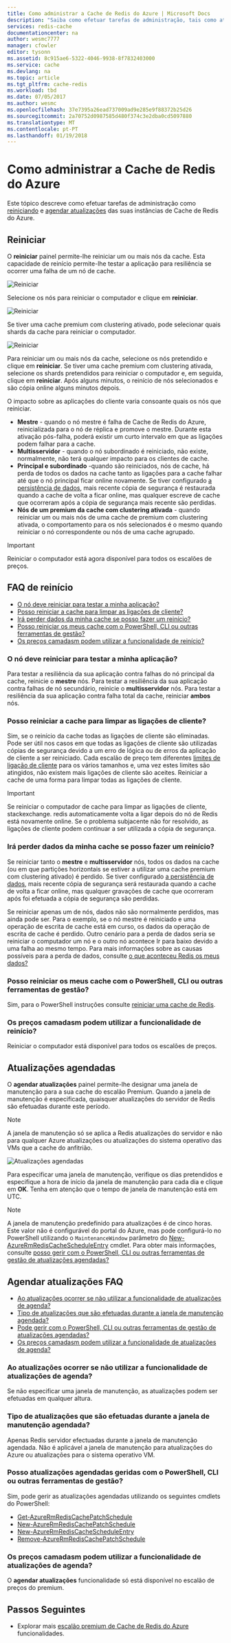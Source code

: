 ```yaml
---
title: Como administrar a Cache de Redis do Azure | Microsoft Docs
description: "Saiba como efetuar tarefas de administração, tais como atualizações de reinício e a agenda para a Cache de Redis do Azure"
services: redis-cache
documentationcenter: na
author: wesmc7777
manager: cfowler
editor: tysonn
ms.assetid: 8c915ae6-5322-4046-9938-8f7832403000
ms.service: cache
ms.devlang: na
ms.topic: article
ms.tgt_pltfrm: cache-redis
ms.workload: tbd
ms.date: 07/05/2017
ms.author: wesmc
ms.openlocfilehash: 37e7395a26ead737009ad9e285e9f88372b25d26
ms.sourcegitcommit: 2a70752d0987585d480f374c3e2dba0cd5097880
ms.translationtype: MT
ms.contentlocale: pt-PT
ms.lasthandoff: 01/19/2018
---
```

# <a name="how-to-administer-azure-redis-cache"></a>Como administrar a Cache de Redis do Azure
Este tópico descreve como efetuar tarefas de administração como [reiniciando](#reboot) e [agendar atualizações](#schedule-updates) das suas instâncias de Cache de Redis do Azure.

## <a name="reboot"></a>Reiniciar
O **reiniciar** painel permite-lhe reiniciar um ou mais nós da cache. Esta capacidade de reinício permite-lhe testar a aplicação para resiliência se ocorrer uma falha de um nó de cache.

![Reiniciar](./media/cache-administration/redis-cache-administration-reboot.png)

Selecione os nós para reiniciar o computador e clique em **reiniciar**.

![Reiniciar](./media/cache-administration/redis-cache-reboot.png)

Se tiver uma cache premium com clustering ativado, pode selecionar quais shards da cache para reiniciar o computador.

![Reiniciar](./media/cache-administration/redis-cache-reboot-cluster.png)

Para reiniciar um ou mais nós da cache, selecione os nós pretendido e clique em **reiniciar**. Se tiver uma cache premium com clustering ativada, selecione os shards pretendidos para reiniciar o computador e, em seguida, clique em **reiniciar**. Após alguns minutos, o reinício de nós selecionados e são cópia online alguns minutos depois.

O impacto sobre as aplicações do cliente varia consoante quais os nós que reiniciar.

* **Mestre** - quando o nó mestre é falha de Cache de Redis do Azure, reinicializada para o nó de réplica e promove o mestre. Durante esta ativação pós-falha, poderá existir um curto intervalo em que as ligações podem falhar para a cache.
* **Multisservidor** - quando o nó subordinado é reiniciado, não existe, normalmente, não terá qualquer impacto para os clientes de cache.
* **Principal e subordinado** -quando são reiniciados, nós de cache, há perda de todos os dados na cache tanto as ligações para a cache falhar até que o nó principal ficar online novamente. Se tiver configurado [a persistência de dados](cache-how-to-premium-persistence.md), mais recente cópia de segurança é restaurada quando a cache de volta a ficar online, mas qualquer escreve de cache que ocorreram após a cópia de segurança mais recente são perdidas.
* **Nós de um premium da cache com clustering ativada** - quando reiniciar um ou mais nós de uma cache de premium com clustering ativada, o comportamento para os nós selecionados é o mesmo quando reiniciar o nó correspondente ou nós de uma cache agrupado.

> [!IMPORTANT]
> Reiniciar o computador está agora disponível para todos os escalões de preços.
> 
> 

## <a name="reboot-faq"></a>FAQ de reinício
* [O nó deve reiniciar para testar a minha aplicação?](#which-node-should-i-reboot-to-test-my-application)
* [Posso reiniciar a cache para limpar as ligações de cliente?](#can-i-reboot-the-cache-to-clear-client-connections)
* [Irá perder dados da minha cache se posso fazer um reinício?](#will-i-lose-data-from-my-cache-if-i-do-a-reboot)
* [Posso reiniciar os meus cache com o PowerShell, CLI ou outras ferramentas de gestão?](#can-i-reboot-my-cache-using-powershell-cli-or-other-management-tools)
* [Os preços camadasm podem utilizar a funcionalidade de reinício?](#what-pricing-tiers-can-use-the-reboot-functionality)

### <a name="which-node-should-i-reboot-to-test-my-application"></a>O nó deve reiniciar para testar a minha aplicação?
Para testar a resiliência da sua aplicação contra falhas do nó principal da cache, reinicie o **mestre** nós. Para testar a resiliência da sua aplicação contra falhas de nó secundário, reinicie o **multisservidor** nós. Para testar a resiliência da sua aplicação contra falha total da cache, reiniciar **ambos** nós.

### <a name="can-i-reboot-the-cache-to-clear-client-connections"></a>Posso reiniciar a cache para limpar as ligações de cliente?
Sim, se o reinício da cache todas as ligações de cliente são eliminadas. Pode ser útil nos casos em que todas as ligações de cliente são utilizadas cópias de segurança devido a um erro de lógica ou de erros da aplicação de cliente a ser reiniciado. Cada escalão de preço tem diferentes [limites de ligação de cliente](cache-configure.md#default-redis-server-configuration) para os vários tamanhos e, uma vez estes limites são atingidos, não existem mais ligações de cliente são aceites. Reiniciar a cache de uma forma para limpar todas as ligações de cliente.

> [!IMPORTANT]
> Se reiniciar o computador de cache para limpar as ligações de cliente, stackexchange. redis automaticamente volta a ligar depois do nó de Redis está novamente online. Se o problema subjacente não for resolvido, as ligações de cliente podem continuar a ser utilizada a cópia de segurança.
> 
> 

### <a name="will-i-lose-data-from-my-cache-if-i-do-a-reboot"></a>Irá perder dados da minha cache se posso fazer um reinício?
Se reiniciar tanto o **mestre** e **multisservidor** nós, todos os dados na cache (ou em que partições horizontais se estiver a utilizar uma cache premium com clustering ativado) é perdido. Se tiver configurado [a persistência de dados](cache-how-to-premium-persistence.md), mais recente cópia de segurança será restaurada quando a cache de volta a ficar online, mas qualquer gravações de cache que ocorreram após foi efetuada a cópia de segurança são perdidas.

Se reiniciar apenas um de nós, dados não são normalmente perdidos, mas ainda pode ser. Para o exemplo, se o nó mestre é reiniciado e uma operação de escrita de cache está em curso, os dados da operação de escrita de cache é perdido. Outro cenário para a perda de dados seria se reiniciar o computador um nó e o outro nó acontece Ir para baixo devido a uma falha ao mesmo tempo. Para mais informações sobre as causas possíveis para a perda de dados, consulte [o que aconteceu Redis os meus dados?](https://gist.github.com/JonCole/b6354d92a2d51c141490f10142884ea4#file-whathappenedtomydatainredis-md)

### <a name="can-i-reboot-my-cache-using-powershell-cli-or-other-management-tools"></a>Posso reiniciar os meus cache com o PowerShell, CLI ou outras ferramentas de gestão?
Sim, para o PowerShell instruções consulte [reiniciar uma cache de Redis](cache-howto-manage-redis-cache-powershell.md#to-reboot-a-redis-cache).

### <a name="what-pricing-tiers-can-use-the-reboot-functionality"></a>Os preços camadasm podem utilizar a funcionalidade de reinício?
Reiniciar o computador está disponível para todos os escalões de preços.

## <a name="schedule-updates"></a>Atualizações agendadas
O **agendar atualizações** painel permite-lhe designar uma janela de manutenção para a sua cache do escalão Premium. Quando a janela de manutenção é especificada, quaisquer atualizações do servidor de Redis são efetuadas durante este período. 

> [!NOTE] 
> A janela de manutenção só se aplica a Redis atualizações do servidor e não para qualquer Azure atualizações ou atualizações do sistema operativo das VMs que a cache do anfitrião.
> 
> 

![Atualizações agendadas](./media/cache-administration/redis-schedule-updates.png)

Para especificar uma janela de manutenção, verifique os dias pretendidos e especifique a hora de início da janela de manutenção para cada dia e clique em **OK**. Tenha em atenção que o tempo de janela de manutenção está em UTC. 

> [!NOTE]
> A janela de manutenção predefinido para atualizações é de cinco horas. Este valor não é configurável do portal do Azure, mas pode configurá-lo no PowerShell utilizando o `MaintenanceWindow` parâmetro do [New-AzureRmRedisCacheScheduleEntry](/powershell/module/azurerm.rediscache/new-azurermrediscachescheduleentry) cmdlet. Para obter mais informações, consulte [posso gerir com o PowerShell, CLI ou outras ferramentas de gestão de atualizações agendadas?](#can-i-manage-scheduled-updates-using-powershell-cli-or-other-management-tools)
> 
> 

## <a name="schedule-updates-faq"></a>Agendar atualizações FAQ
* [Ao atualizações ocorrer se não utilizar a funcionalidade de atualizações de agenda?](#when-do-updates-occur-if-i-dont-use-the-schedule-updates-feature)
* [Tipo de atualizações que são efetuadas durante a janela de manutenção agendada?](#what-type-of-updates-are-made-during-the-scheduled-maintenance-window)
* [Pode gerir com o PowerShell, CLI ou outras ferramentas de gestão de atualizações agendadas?](#can-i-managed-scheduled-updates-using-powershell-cli-or-other-management-tools)
* [Os preços camadasm podem utilizar a funcionalidade de atualizações de agenda?](#what-pricing-tiers-can-use-the-schedule-updates-functionality)

### <a name="when-do-updates-occur-if-i-dont-use-the-schedule-updates-feature"></a>Ao atualizações ocorrer se não utilizar a funcionalidade de atualizações de agenda?
Se não especificar uma janela de manutenção, as atualizações podem ser efetuadas em qualquer altura.

### <a name="what-type-of-updates-are-made-during-the-scheduled-maintenance-window"></a>Tipo de atualizações que são efetuadas durante a janela de manutenção agendada?
Apenas Redis servidor efectuadas durante a janela de manutenção agendada. Não é aplicável a janela de manutenção para atualizações do Azure ou atualizações para o sistema operativo VM.

### <a name="can-i-managed-scheduled-updates-using-powershell-cli-or-other-management-tools"></a>Posso atualizações agendadas geridas com o PowerShell, CLI ou outras ferramentas de gestão?
Sim, pode gerir as atualizações agendadas utilizando os seguintes cmdlets do PowerShell:

* [Get-AzureRmRedisCachePatchSchedule](/powershell/module/azurerm.rediscache/get-azurermrediscachepatchschedule)
* [New-AzureRmRedisCachePatchSchedule](/powershell/module/azurerm.rediscache/new-azurermrediscachepatchschedule)
* [New-AzureRmRedisCacheScheduleEntry](/powershell/module/azurerm.rediscache/new-azurermrediscachescheduleentry)
* [Remove-AzureRmRedisCachePatchSchedule](/powershell/module/azurerm.rediscache/remove-azurermrediscachepatchschedule)

### <a name="what-pricing-tiers-can-use-the-schedule-updates-functionality"></a>Os preços camadasm podem utilizar a funcionalidade de atualizações de agenda?
O **agendar atualizações** funcionalidade só está disponível no escalão de preços do premium.

## <a name="next-steps"></a>Passos Seguintes
* Explorar mais [escalão premium de Cache de Redis do Azure](cache-premium-tier-intro.md) funcionalidades.

